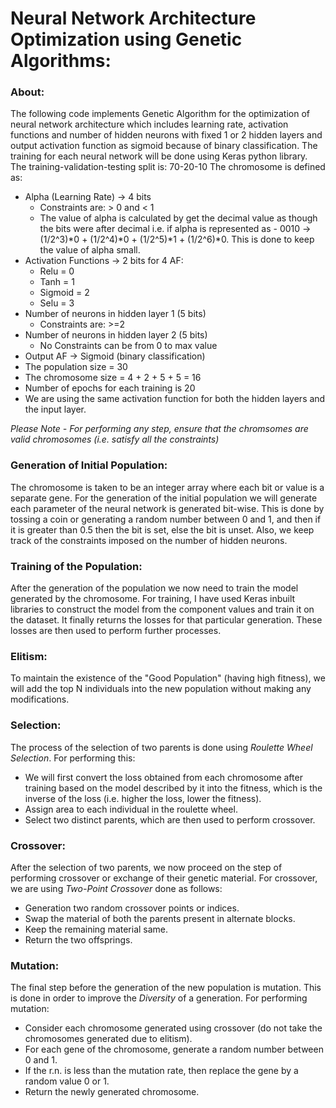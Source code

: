 # Neural Network Architecture Optimization using Genetic Algorithms:

### About:

The following code implements Genetic Algorithm for the optimization of neural network architecture which includes learning rate, activation functions and number of hidden neurons with fixed 1 or 2 hidden layers and output activation function as sigmoid because of binary classification. The training for each neural network will be done using Keras python library.
The training-validation-testing split is: 70-20-10
The chromosome is defined as:

- Alpha (Learning Rate) -> 4 bits
  - Constraints are: > 0 and < 1
  - The value of alpha is calculated by get the decimal value as though the bits were after decimal i.e. if alpha is represented as - 0010 -> (1/2^3)*0 + (1/2^4)*0 + (1/2^5)*1 + (1/2^6)*0. This is done to keep the value of alpha small.
- Activation Functions -> 2 bits for 4 AF:
  - Relu = 0
  - Tanh = 1
  - Sigmoid = 2
  - Selu = 3
- Number of neurons in hidden layer 1 (5 bits)
  - Constraints are: >=2
- Number of neurons in hidden layer 2 (5 bits)
  - No Constraints can be from 0 to max value
- Output AF -> Sigmoid (binary classification)
- The population size = 30
- The chromosome size = 4 + 2 + 5 + 5 = 16
- Number of epochs for each training is 20
- We are using the same activation function for both the hidden layers and the input layer.

_Please Note - For performing any step, ensure that the chromsomes are valid chromosomes (i.e. satisfy all the constraints)_

### Generation of Initial Population:

The chromosome is taken to be an integer array where each bit or value is a separate gene. For the generation of the initial population we will generate each parameter of the neural network is generated bit-wise. This is done by tossing a coin or generating a random number between 0 and 1, and then if it is greater than 0.5 then the bit is set, else the bit is unset. Also, we keep track of the constraints imposed on the number of hidden neurons.

### Training of the Population:

After the generation of the population we now need to train the model generated by the chromosome. For training, I have used Keras inbuilt libraries to construct the model from the component values and train it on the dataset. It finally returns the losses for that particular generation. These losses are then used to perform further processes.

### Elitism:

To maintain the existence of the "Good Population" (having high fitness), we will add the top N individuals into the new population without making any modifications.

### Selection:

The process of the selection of two parents is done using _Roulette Wheel Selection_. For performing this:

- We will first convert the loss obtained from each chromosome after training based on the model described by it into the fitness, which is the inverse of the loss (i.e. higher the loss, lower the fitness).
- Assign area to each individual in the roulette wheel.
- Select two distinct parents, which are then used to perform crossover.

### Crossover:

After the selection of two parents, we now proceed on the step of performing crossover or exchange of their genetic material. For crossover, we are using _Two-Point Crossover_ done as follows:

- Generation two random crossover points or indices.
- Swap the material of both the parents present in alternate blocks.
- Keep the remaining material same.
- Return the two offsprings.

### Mutation:

The final step before the generation of the new population is mutation. This is done in order to improve the _Diversity_ of a generation. For performing mutation:

- Consider each chromosome generated using crossover (do not take the chromosomes generated due to elitism).
- For each gene of the chromosome, generate a random number between 0 and 1.
- If the r.n. is less than the mutation rate, then replace the gene by a random value 0 or 1.
- Return the newly generated chromosome.

